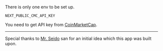 There is only one env to be set up.

`NEXT_PUBLIC_CMC_API_KEY`

You need to get API key from [CoinMarketCap](https://coinmarketcap.com/api/pricing/).

----
Special thanks to [Mr. Seido](https://twitter.com/VerywellSeido) san for an initial idea which this app was built upon.